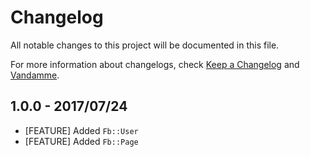 # Changelog

All notable changes to this project will be documented in this file.

For more information about changelogs, check
[Keep a Changelog](http://keepachangelog.com) and
[Vandamme](http://tech-angels.github.io/vandamme).

## 1.0.0  - 2017/07/24

* [FEATURE] Added `Fb::User`
* [FEATURE] Added `Fb::Page`
